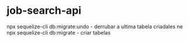 # job-search-api


npx sequelize-cli db:migrate:undo - derrubar a ultima tabela criadales ne
npx sequelize-cli db:migrate - criar tabelas